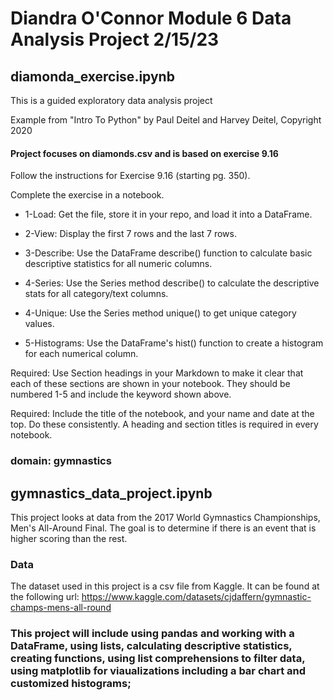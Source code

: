 # Diandra O'Connor Module 6 Data Analysis Project 2/15/23





## diamonda_exercise.ipynb
This is a guided exploratory data analysis project 

Example from "Intro To Python" by Paul Deitel and Harvey Deitel, Copyright 2020

#### Project focuses on diamonds.csv and is based on exercise 9.16

Follow the instructions for Exercise 9.16 (starting pg. 350).

Complete the exercise in a notebook. 

* 1-Load: Get the file, store it in your repo, and load it into a DataFrame. 

* 2-View: Display the first 7 rows and the last 7 rows.

* 3-Describe: Use the DataFrame describe() function to calculate basic descriptive statistics for all numeric columns. 

* 4-Series: Use the Series method describe() to calculate the descriptive stats for all category/text columns.

* 4-Unique: Use the Series method unique() to get unique category values. 

* 5-Histograms: Use the DataFrame's hist() function to create a histogram for each numerical column.

Required: Use Section headings in your Markdown to make it clear that each of these sections are shown in your notebook. They should be numbered 1-5 and include the keyword shown above.

Required: Include the title of the notebook, and your name and date at the top.
Do these consistently. A heading and section titles is required in every notebook. 








### domain: gymnastics

## gymnastics_data_project.ipynb
This project looks at data from the 2017 World Gymnastics Championships, Men's All-Around Final.
The goal is to determine if there is an event that is higher scoring than the rest.

### Data
The dataset used in this project is a csv file from Kaggle. It can be found at the following url: 
https://www.kaggle.com/datasets/cjdaffern/gymnastic-champs-mens-all-round

### This project will include using pandas and working with a DataFrame, using lists, calculating descriptive statistics, creating functions, using list comprehensions to filter data, using matplotlib for viaualizations including a bar chart and customized histograms;
